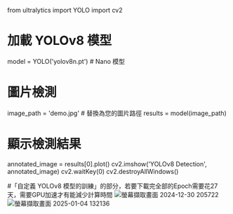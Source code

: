 from ultralytics import YOLO
import cv2

# 加載 YOLOv8 模型
model = YOLO('yolov8n.pt')  # Nano 模型

# 圖片檢測
image_path = 'demo.jpg'  # 替換為您的圖片路徑
results = model(image_path)

# 顯示檢測結果
annotated_image = results[0].plot()
cv2.imshow('YOLOv8 Detection', annotated_image)
cv2.waitKey(0)
cv2.destroyAllWindows()

#「自定義 YOLOv8 模型的訓練」的部分，若要下載完全部的Epoch需要花27天，需要GPU加速才有能減少計算時間
![螢幕擷取畫面 2024-12-30 205722](https://github.com/user-attachments/assets/8f11e8a7-65af-4546-95bc-39f9738af6eb)
![螢幕擷取畫面 2025-01-04 132136](https://github.com/user-attachments/assets/dcddd7d7-4d4d-4f93-8ac5-5ad9ccdbb3e9)

